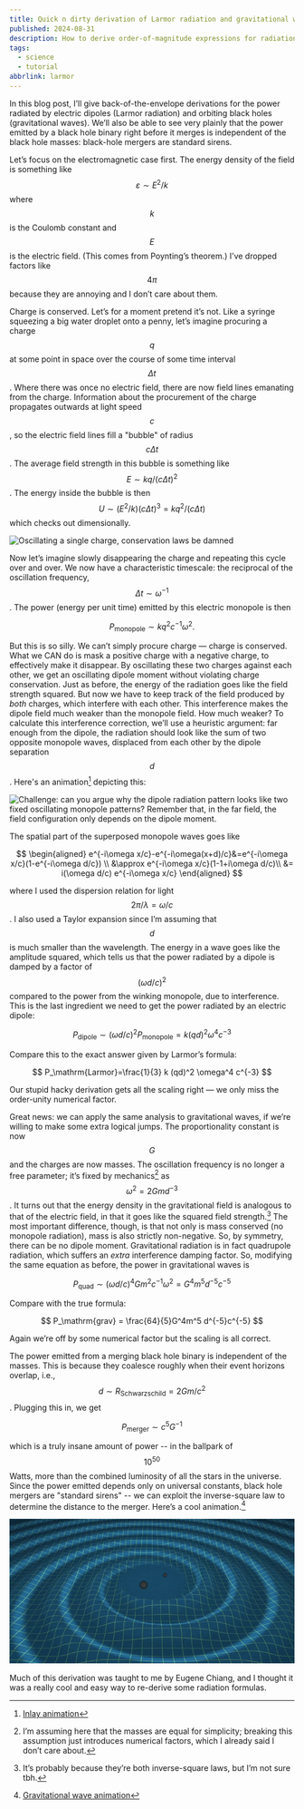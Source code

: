 ```yaml
---
title: Quick n dirty derivation of Larmor radiation and gravitational waves
published: 2024-08-31
description: How to derive order-of-magnitude expressions for radiation formulas
tags:
  - science
  - tutorial
abbrlink: larmor
---
```


In this blog post, I’ll give back-of-the-envelope derivations for the power radiated by electric dipoles (Larmor radiation) and orbiting black holes (gravitational waves). We’ll also be able to see very plainly that the power emitted by a black hole binary right before it merges is independent of the black hole masses: black-hole mergers are standard sirens.

Let’s focus on the electromagnetic case first. The energy density of the field is something like $$\varepsilon\sim E^2/k$$ where $$k$$ is the Coulomb constant and $$E$$ is the electric field. (This comes from Poynting’s theorem.) I’ve dropped factors like $$4\pi$$ because they are annoying and I don’t care about them.

Charge is conserved. Let’s for a moment pretend it’s not. Like a syringe squeezing a big water droplet onto a penny, let’s imagine procuring a charge $$q$$ at some point in space over the course of some time interval $$\Delta t$$. Where there was once no electric field, there are now field lines emanating from the charge. Information about the procurement of the charge propagates outwards at light speed $$c$$, so the electric field lines fill a "bubble" of radius $$c\Delta t$$.  The average field strength in this bubble is something like $$E\sim kq/(c\Delta t)^2$$. The energy inside the bubble is then $$U\sim (E^2/k)(c\Delta t)^3=k q^2/(c\Delta t)$$ which checks out dimensionally.

![Oscillating a single charge, conservation laws be damned](../_images/larmor/electron.gif)

Now let’s imagine slowly disappearing the charge and repeating this cycle over and over. We now have a characteristic timescale: the reciprocal of the oscillation frequency, $$\Delta t\sim \omega^{-1}$$. The power (energy per unit time) emitted by this electric monopole is then

$$
P_\mathrm{monopole}\sim k q^2c^{-1}\omega^2.
$$

But this is so silly. We can’t simply procure charge — charge is conserved. What we CAN do is mask a positive charge with a negative charge, to effectively make it disappear. By oscillating these two charges against each other, we get an oscillating dipole moment without violating charge conservation. Just as before, the energy of the radiation goes like the field strength squared. But now we have to keep track of the field produced by *both* charges, which interfere with each other. This interference makes the dipole field much weaker than the monopole field.  How much weaker? To calculate this interference correction, we’ll use a heuristic argument: far enough from the dipole, the radiation should look like the sum of two opposite monopole waves, displaced from each other by the dipole separation $$d$$. Here's an animation[^1] depicting this:

![Challenge: can you argue why the dipole radiation pattern looks like two fixed oscillating monopole patterns? Remember that, in the far field, the field configuration only depends on the dipole moment.](../_images/larmor/dipole.gif)

The spatial part of the superposed monopole waves goes like

$$
\begin{aligned}
e^{-i\omega x/c}-e^{-i\omega(x+d)/c}&=e^{-i\omega x/c}(1-e^{-i\omega d/c}) \\ &\approx e^{-i\omega x/c}(1-1+i\omega d/c)\\
&= i(\omega d/c) e^{-i\omega x/c}
\end{aligned}
$$

where I used the dispersion relation for light $$2\pi/\lambda=\omega/c$$. I also used a Taylor expansion since I’m assuming that $$d$$ is much smaller than the wavelength. The energy in a wave goes like the amplitude squared, which tells us that the power radiated by a dipole is damped by a factor of $$(\omega d/c)^2$$ compared to the power from the winking monopole, due to interference. This is the last ingredient we need to get the power radiated by an electric dipole:

$$
P_\mathrm{dipole}\sim (\omega d/c)^2 P_\mathrm{monopole} = k (qd)^2 \omega^4 c^{-3}
$$

Compare this to the exact answer given by Larmor’s formula:

$$
P_\mathrm{Larmor}=\frac{1}{3} k (qd)^2 \omega^4 c^{-3}
$$

Our stupid hacky derivation gets all the scaling right — we only miss the order-unity numerical factor.

Great news: we can apply the same analysis to gravitational waves, if we’re willing to make some extra logical jumps. The proportionality constant is now $$G$$ and the charges are now masses. The oscillation frequency is no longer a free parameter; it’s fixed by mechanics[^3] as $$\omega^2 = 2Gmd^{-3}$$. It turns out that the energy density in the gravitational field is analogous to that of the electric field, in that it goes like the squared field strength.[^4] The most important difference, though, is that not only is mass conserved (no monopole radiation), mass is also strictly non-negative. So, by symmetry, there can be no dipole moment. Gravitational radiation is in fact quadrupole radiation, which suffers an *extra* interference damping factor. So, modifying the same equation as before, the power in gravitational waves is 

$$
P_\mathrm{quad}\sim (\omega d/c)^4 Gm^2c^{-1}\omega^2 = G^4m^5 d^{-5}c^{-5}
$$

Compare with the true formula:

$$
P_\mathrm{grav} = \frac{64}{5}G^4m^5 d^{-5}c^{-5}
$$

Again we’re off by some numerical factor but the scaling is all correct.

The power emitted from a merging black hole binary is independent of the masses. This is because they coalesce roughly when their event horizons overlap, i.e., $$d\sim R_\text{Schwarzschild}=2Gm/c^2$$. Plugging this in, we get

$$
P_\text{merger} \sim c^5 G^{-1}
$$

which is a truly insane amount of power -- in the ballpark of $$10^{50}$$ Watts, more than the combined luminosity of all the stars in the universe. Since the power emitted depends only on universal constants, black hole mergers are "standard sirens" -- we can exploit the inverse-square law to determine the distance to the merger. Here’s a cool animation.[^2]

![Dipole](../_images/larmor/gravwave.gif)

Much of this derivation was taught to me by Eugene Chiang, and I thought it was a really cool and easy way to re-derive some radiation formulas.

[^1]: [Inlay animation](https://www.en.didaktik.physik.uni-muenchen.de/multimedia/dipolstrahlung/animated-gifs-aus-bildern/index.html)
[^2]: [Gravitational wave animation](https://www.ligo.caltech.edu/video/ligo20160615v1)
[^3]: I’m assuming here that the masses are equal for simplicity; breaking this assumption just introduces numerical factors, which I already said I don’t care about.
[^4]: It’s probably because they’re both inverse-square laws, but I’m not sure tbh.
